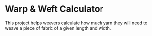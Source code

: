 # Warp &amp; Weft Calculator

This project helps weavers calculate how much yarn they will need to weave a piece of fabric of a given length and width.

